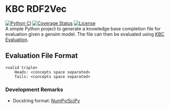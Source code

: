 # KBC RDF2Vec
[![Python CI](https://github.com/janothan/kbc_rdf2vec/workflows/Python%20CI/badge.svg)](https://github.com/janothan/kbc_rdf2vec/actions) [![Coverage Status](https://coveralls.io/repos/github/janothan/kbc_rdf2vec/badge.svg)](https://coveralls.io/github/janothan/kbc_rdf2vec) [![License](https://img.shields.io/github/license/janothan/kbc_rdf2vec)](./LICENSE) <br/>
A simple Python project to generate a knowledge base completion file for evaluation given a gensim model.
The file can then be evaluated using [KBC Evaluation](https://github.com/janothan/kbc_evaluation/).

## Evaluation File Format

```
<valid triple>
    Heads: <concepts space separated>
    Tails: <concepts space separated>
```


### Development Remarks
- Docstring format: <a href="https://numpy.org/doc/stable/docs/howto_document.html">NumPy/SciPy</a>